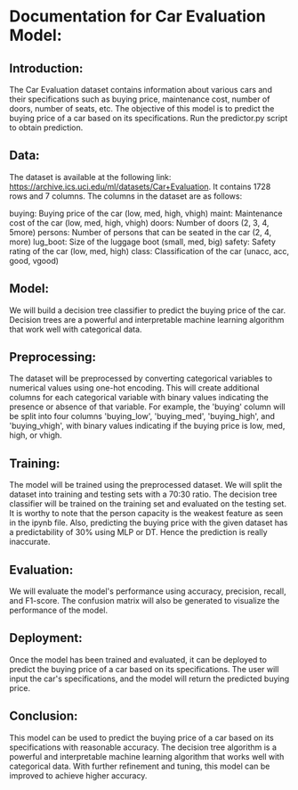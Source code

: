 # Documentation for Car Evaluation Model:

## Introduction:
The Car Evaluation dataset contains information about various cars and their specifications such as buying price, maintenance cost, number of doors, number of seats, etc. The objective of this model is to predict the buying price of a car based on its specifications. Run the predictor.py script to obtain prediction.

## Data:
The dataset is available at the following link: https://archive.ics.uci.edu/ml/datasets/Car+Evaluation. It contains 1728 rows and 7 columns. The columns in the dataset are as follows:

buying: Buying price of the car (low, med, high, vhigh)
maint: Maintenance cost of the car (low, med, high, vhigh)
doors: Number of doors (2, 3, 4, 5more)
persons: Number of persons that can be seated in the car (2, 4, more)
lug_boot: Size of the luggage boot (small, med, big)
safety: Safety rating of the car (low, med, high)
class: Classification of the car (unacc, acc, good, vgood)

## Model:
We will build a decision tree classifier to predict the buying price of the car. Decision trees are a powerful and interpretable machine learning algorithm that work well with categorical data.

## Preprocessing:
The dataset will be preprocessed by converting categorical variables to numerical values using one-hot encoding. This will create additional columns for each categorical variable with binary values indicating the presence or absence of that variable. For example, the 'buying' column will be split into four columns 'buying_low', 'buying_med', 'buying_high', and 'buying_vhigh', with binary values indicating if the buying price is low, med, high, or vhigh.

## Training:
The model will be trained using the preprocessed dataset. We will split the dataset into training and testing sets with a 70:30 ratio. The decision tree classifier will be trained on the training set and evaluated on the testing set. It is worthy to note that the person capacity is the weakest feature as seen in the ipynb file. Also, predicting the buying price with the given dataset has a predictability of 30% using MLP or DT. Hence the prediction is really inaccurate.

## Evaluation:
We will evaluate the model's performance using accuracy, precision, recall, and F1-score. The confusion matrix will also be generated to visualize the performance of the model.

## Deployment:
Once the model has been trained and evaluated, it can be deployed to predict the buying price of a car based on its specifications. The user will input the car's specifications, and the model will return the predicted buying price.

## Conclusion:
This model can be used to predict the buying price of a car based on its specifications with reasonable accuracy. The decision tree algorithm is a powerful and interpretable machine learning algorithm that works well with categorical data. With further refinement and tuning, this model can be improved to achieve higher accuracy.
